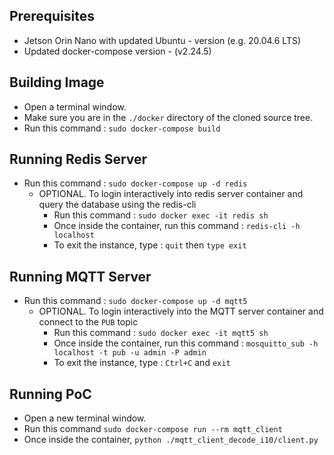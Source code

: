 Prerequisites
------------
- Jetson Orin Nano with updated Ubuntu - version (e.g. 20.04.6 LTS) 
- Updated docker-compose version - (v2.24.5)



Building Image
--------------
- Open a terminal window.
- Make sure you are in the `./docker` directory of the cloned source tree. 
- Run this command : `sudo docker-compose build`


Running Redis Server
--------------------
- Run this command : `sudo docker-compose up -d redis`
    - OPTIONAL. To login interactively into redis server container and query the database using the redis-cli
        - Run this command : `sudo docker exec -it redis sh`
        - Once inside the container, run this command : `redis-cli -h localhost`
        - To exit the instance, type : `quit` then `type exit`

Running MQTT Server
-------------------
- Run this command : `sudo docker-compose up -d mqtt5`
    - OPTIONAL. To login interactively into the MQTT server container and connect to the `PUB` topic 
        - Run this command : `sudo docker exec -it mqtt5 sh`
        - Once inside the container, run this command : `mosquitto_sub -h localhost -t pub -u admin -P admin`
        - To exit the instance, type : `Ctrl+C` and `exit`

Running PoC 
-----------
- Open a new terminal window.
- Run this command `sudo docker-compose run --rm mqtt_client`
- Once inside the container, `python ./mqtt_client_decode_i10/client.py`

